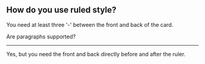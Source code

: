 <!-- CARD -->

## How do you use ruled style?

You need at least three '-' between the front and back of the card.

<!-- CARD -->

Are paragraphs
supported?

---

Yes, but you need the front and back
directly before and after the ruler.
